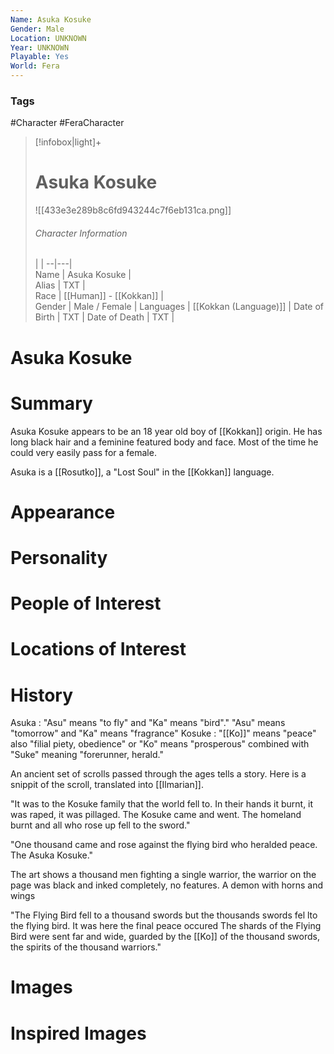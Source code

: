 ```yaml
---
Name: Asuka Kosuke
Gender: Male
Location: UNKNOWN
Year: UNKNOWN
Playable: Yes
World: Fera
---
```


### Tags
#Character #FeraCharacter 

> [!infobox|light]+  
> # Asuka Kosuke  
> ![[433e3e289b8c6fd943244c7f6eb131ca.png]]
> ###### Character Information
>  |   |
> --|---|  
> Name | Asuka Kosuke |  
> Alias | TXT |  
> Race | [[Human]] - [[Kokkan]]  |  
> Gender | Male / Female |
> Languages | [[Kokkan (Language)]] |
> Date of Birth | TXT |
> Date of Death | TXT |

# Asuka Kosuke

# Summary
Asuka Kosuke appears to be an 18 year old boy of [[Kokkan]] origin. He has long black hair and a feminine featured body and face. Most of the time he could very easily pass for a female. 

Asuka is a [[Rosutko]], a "Lost Soul" in the [[Kokkan]] language. 
# Appearance

# Personality

# People of Interest

# Locations of Interest

# History
Asuka : "Asu" means "to fly" and "Ka" means "bird"." "Asu" means "tomorrow" and "Ka" means "fragrance" 
Kosuke : "[[Ko]]" means "peace" also "filial piety, obedience" or "Ko" means "prosperous" combined with "Suke" meaning "forerunner, herald." 

An ancient set of scrolls passed through the ages tells a story. Here is a snippit of the scroll, translated into [[Ilmarian]].

"It was to the Kosuke family that the world fell to. In their hands it burnt, it was raped, it was pillaged. The Kosuke came and went. The homeland burnt and all who rose up fell to the sword."

"One thousand came and rose against the flying bird who heralded peace. The Asuka Kosuke."

The art shows a thousand men fighting a single warrior, the warrior on the page was black and inked completely, no features. A demon with horns and wings

"The Flying Bird fell to a thousand swords but the thousands swords fel lto the flying bird. It was here the final peace occured The shards of the Flying Bird were sent far and wide, guarded by the [[Ko]] of the thousand swords, the spirits of the thousand warriors."

# Images

# Inspired Images
